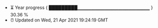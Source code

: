 - ⏳ Year progress { █████████▁▁▁▁▁▁▁▁▁▁▁▁▁▁▁▁▁▁▁▁▁ } 30.36 %
- ⏰ Updated on Wed, 21 Apr 2021 19:24:19 GMT

